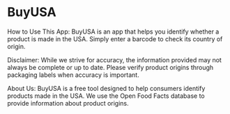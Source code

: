 # BuyUSA

How to Use This App:
BuyUSA is an app that helps you identify whether a product is made in the USA. 
Simply enter a barcode to check its country of origin.
                              
Disclaimer: 
While we strive for accuracy, the information provided may not always be complete or up to date. 
Please verify product origins through packaging labels when accuracy is important. 
                                
About Us:
BuyUSA is a free tool designed to help consumers identify products made in the USA. 
We use the Open Food Facts database to provide information about product origins. 
